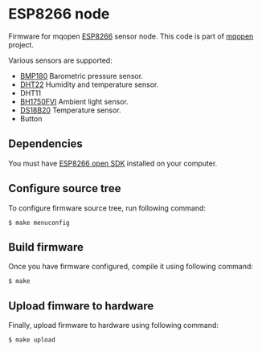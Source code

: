 # ESP8266 node

Firmware for mqopen [ESP8266](http://www.esp8266.com/) sensor node. This code is part of [mqopen](http://mqopen.org/) project.

Various sensors are supported:

 - [BMP180](https://www.bosch-sensortec.com/bst/products/all_products/bmp180) Barometric pressure sensor.
 - [DHT22](http://www.aosong.com/en/products/details.asp?id=117) Humidity and temperature sensor.
 - DHT11
 - [BH1750FVI](http://www.rohm.com/web/global/products/-/product/BH1750FVI) Ambient light sensor.
 - [DS18B20](https://www.maximintegrated.com/en/products/analog/sensors-and-sensor-interface/DS18B20.html) Temperature sensor.
 - Button

## Dependencies

You must have [ESP8266 open SDK](https://github.com/pfalcon/esp-open-sdk) installed
on your computer.

## Configure source tree

To configure firmware source tree, run following command:

    $ make menuconfig

## Build firmware

Once you have firmware configured, compile it using following command:

    $ make

## Upload fimware to hardware

Finally, upload firmware to hardware using following command:

    $ make upload
